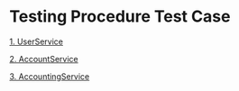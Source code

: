 # Testing Procedure Test Case

[1. UserService](./UserStories/UserService.md)

[2. AccountService](./UserStories/AccountService.md)

[3. AccountingService](./UserStories/AccountingService.md)
